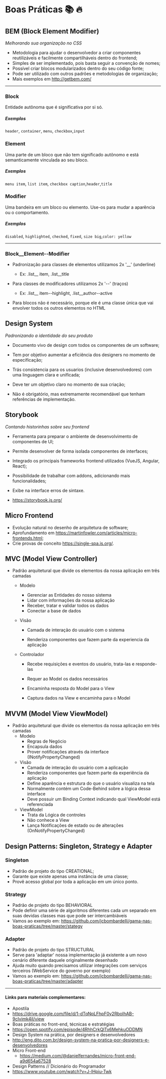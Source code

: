 # Boas Práticas :books: :fire:



## BEM (Block Element Modifier)

*Melhorando sua organização no CSS*

* Metodologia para ajudar o desenvolvedor a criar componentes reutilizáveis e facilmente compartilháveis dentro do frontend;
*  Simples de ser implementado, pois basta seguir a convenção de nomes;
*  Possível criar blocos modularizados dentro do seu código fonte;
*  Pode ser utilizado com outros padrões e metodologias de organização;
* Mais exemplos em http://getbem.com/

---

### Block

Entidade autônoma que é significativa por si só.

##### Exemplos

`header`, `container`, `menu`, `checkbox`,`input`



### Element

Uma parte de um bloco que não tem significado autônomo e está semanticamente vinculada ao seu bloco.

##### Exemplos

`menu item`, `list item`, `checkbox caption`,`header`,`title`



### Modifier

Uma bandeira em um bloco ou elemento. Use-os para mudar a aparência ou o comportamento.

##### Exemplos

`disabled`, `highlighted`, `checked`, `fixed`, `size big`,`color: yellow`

---

### Block__Element--Modifier

* Padronização para classes de elementos utilizamos 2x '__' (underline)

  - Ex: .list__ item, .list__title

* Para classes de modificadores utilizamos 2x '--' (traços)

  - Ex: .list__ item--highlight, .list__author--active

* Para blocos não é necessário, porque ele é uma classe única que vai envolver todos os outros elementos no HTML

  

## Design System

*Padronizando a identidade do seu produto*

* Documento vivo de design com todos os componentes de um software;

* Tem por objetivo aumentar a eficiência dos designers no momento de especificação;

* Trás consistencia para os usuarios (inclusive desenvolvedores) com uma linguagem clara e unificada;

*  Deve ter um objetivo claro no momento de sua criação;

*  Não é obrigatório, mas extremamente recomendável que tenham referências de implementação.

  

## Storybook

*Contando historinhas sobre seu frontend*

* Ferramenta para preparar o ambiente de desenvolvimento de componentes de Ul;

* Permite desenvolver de forma isolada componentes de interfaces;

* Integrado os principais frameworks frontend utilizados (VueJS, Angular, React);

* Possibilidade de trabalhar com addons, adicionando mais funcionalidades;

* Exibe na interface erros de sintaxe.

* https://storybook.js.org/

  

## Micro Frontend

* Evolução natural no desenho de arquitetura de software;
* Aprofundamento em https://martinfowler.com/articles/micro-frontends.html;
* Crie provas de conceito https://single-spa.is.org/.



## MVC (Model View Controller)

* Padrão arquitetural que divide os elementos da nossa aplicação em três camadas

  * Modelo

    * Gerenciar as Entidades do nosso sistema
    * Lidar com informações da nossa aplicação
    * Receber, tratar e validar todos os dados
    * Conectar a base de dados

  * Visão

    * Camada de interação do usuário com o sistema

    * Renderiza componentes que fazem parte da experiencia da aplicação

  * Controlador

    * Recebe requisições e eventos do usuário, trata-las e responde-las

    * Requer ao Model os dados necessários

    * Encaminha resposta do Model para o View

    * Captura dados na View e encaminha para o Model

      

## MVVM (Model View ViewModel)

* Padrão arquitetural que divide os elementos da nossa aplicação em três camadas
  * Modelo
    * Regras de Negócio
    * Encapsula dados
    * Prover notificações através da interface (INotifyPropertyChanged)
  * Visão
    * Camada de interação do usuário com a aplicação
    * Renderiza componentes que fazem parte da experiência da aplicação
    * Define aparência e estrutura do que o usuário visualiza na tela
    * Normalmente contém um Code-Behind sobre a lógica dessa interface
    * Deve possuir um Binding Context indicando qual ViewModel está referenciada
  * ViewModel
    * Trata da Lógica de controles
    * Não conhece a View
    * Lança Notificações de estado ou de alterações (OnNotifyPropertyChanged)
      



## Design Patterns: Singleton, Strategy e Adapter

### Singleton

* Padrão de projeto do tipo CREATIONAL;
* Garante que existe apenas uma instância de uma classe;
* Provê acesso global por toda a aplicação em um único ponto.



### Strategy

* Padrão de projeto do tipo BEHAVIORAL
* Pode definir uma série de algoritmos diferentes cada um separado em suas devidas classes mas que pode ser intercambiáveis
* Vamos ao exemplo em: https://github.com/jcbombardelli/gama-nas-boas-praticas/tree/master/stategy



### Adapter

* Padrão de projeto do tipo STRUCTURAL
* Serve para 'adaptar' nossa implementação já existente a um novo cenário diferente daquele originalmente desenhado
* Ajuda muito quando precisamos utilizar integrações com serviços terceiros (WebService do governo por exemplo)
* Vamos ao exemplo em: https://github.com/jcbombardelli/gama-nas-boas-praticas/tree/master/adapter



***

#### Links para materiais complementares: 

*  Apostila
  * https://drive.google.com/file/d/1-dTqNpLFhpF0y2RboIhAB-9cIvimk4iI/view
*  Boas práticas no front-end, técnicas e estratégias
  * https://open.spotify.com/episode/4RhhCrkQlTx6MehkuODDMN
*  Design System na prática, por designers e desenvolvedores
  * http://eng.dito.com.br/design-system-na-pratica-por-designers-e-desenvolvedores
* Micro Front-end
  * https://medium.com/@danielfernandes/micro-front-end-a9d654a67528
*  Design Patterns // Dicionário do Programador 
  * https://www.youtube.com/watch?v=J-lHpiu-Twk